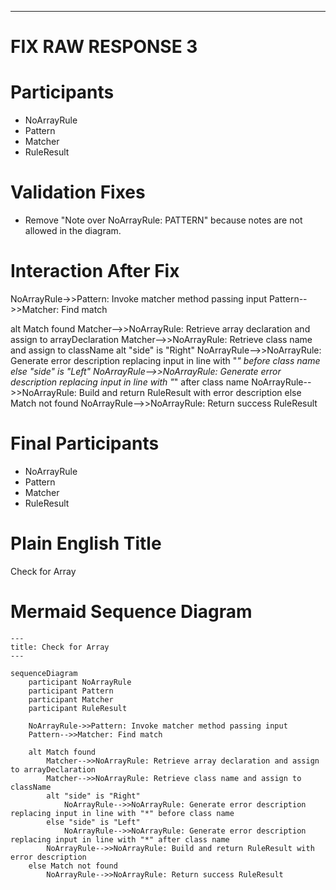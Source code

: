 ----
# FIX RAW RESPONSE 3
# Participants
 
* NoArrayRule
* Pattern 
* Matcher 
* RuleResult 

# Validation Fixes

* Remove "Note over NoArrayRule: PATTERN" because notes are not allowed in the diagram.

# Interaction After Fix

NoArrayRule->>Pattern: Invoke matcher method passing input
Pattern-->>Matcher: Find match

alt Match found
    Matcher-->>NoArrayRule: Retrieve array declaration and assign to arrayDeclaration
    Matcher-->>NoArrayRule: Retrieve class name and assign to className
    alt "side" is "Right"
        NoArrayRule-->>NoArrayRule: Generate error description replacing input in line with "*" before class name
    else "side" is "Left"
        NoArrayRule-->>NoArrayRule: Generate error description replacing input in line with "*" after class name
    NoArrayRule-->>NoArrayRule: Build and return RuleResult with error description
else Match not found
    NoArrayRule-->>NoArrayRule: Return success RuleResult

# Final Participants

* NoArrayRule
* Pattern 
* Matcher 
* RuleResult 

# Plain English Title

Check for Array

# Mermaid Sequence Diagram

```mermaid
---
title: Check for Array
---

sequenceDiagram
    participant NoArrayRule
    participant Pattern
    participant Matcher
    participant RuleResult

    NoArrayRule->>Pattern: Invoke matcher method passing input
    Pattern-->>Matcher: Find match

    alt Match found
        Matcher-->>NoArrayRule: Retrieve array declaration and assign to arrayDeclaration
        Matcher-->>NoArrayRule: Retrieve class name and assign to className
        alt "side" is "Right"
            NoArrayRule-->>NoArrayRule: Generate error description replacing input in line with "*" before class name
        else "side" is "Left"
            NoArrayRule-->>NoArrayRule: Generate error description replacing input in line with "*" after class name
        NoArrayRule-->>NoArrayRule: Build and return RuleResult with error description
    else Match not found
        NoArrayRule-->>NoArrayRule: Return success RuleResult
```

